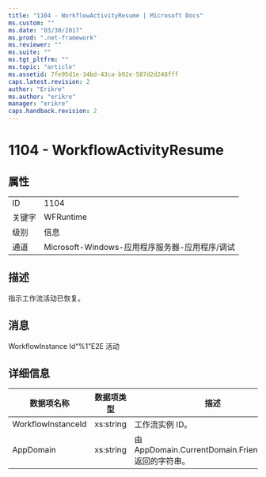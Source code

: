 ```yaml
---
title: "1104 - WorkflowActivityResume | Microsoft Docs"
ms.custom: ""
ms.date: "03/30/2017"
ms.prod: ".net-framework"
ms.reviewer: ""
ms.suite: ""
ms.tgt_pltfrm: ""
ms.topic: "article"
ms.assetid: 7fe95d1e-34bd-43ca-b92e-587d2d248fff
caps.latest.revision: 2
author: "Erikre"
ms.author: "erikre"
manager: "erikre"
caps.handback.revision: 2
---
```

# 1104 - WorkflowActivityResume
## 属性  
  
|||  
|-|-|  
|ID|1104|  
|关键字|WFRuntime|  
|级别|信息|  
|通道|Microsoft\-Windows\-应用程序服务器\-应用程序\/调试|  
  
## 描述  
 指示工作流活动已恢复。  
  
## 消息  
 WorkflowInstance Id“%1”E2E 活动  
  
## 详细信息  
  
|数据项名称|数据项类型|描述|  
|-----------|-----------|--------|  
|WorkflowInstanceId|xs:string|工作流实例 ID。|  
|AppDomain|xs:string|由 AppDomain.CurrentDomain.FriendlyName 返回的字符串。|